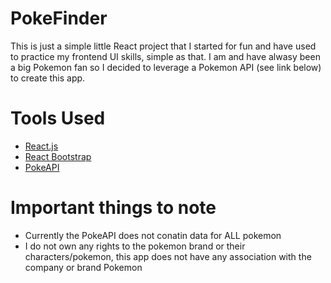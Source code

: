 # PokeFinder

This is just a simple little React project that I started for fun and have used to practice my frontend UI skills, simple as that. I am and have alwasy been a big Pokemon fan so I decided to leverage a Pokemon API (see link below) to create this app. 

# Tools Used

- [React.js](https://react.dev/blog/2023/03/16/introducing-react-dev)
- [React Bootstrap](https://react-bootstrap.github.io/docs/getting-started/introduction)
- [PokeAPI](https://pokeapi.co/)

# Important things to note

- Currently the PokeAPI does not conatin data for ALL pokemon
- I do not own any rights to the pokemon brand or their characters/pokemon, this app does not have any association with the company or brand Pokemon
